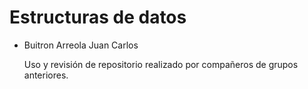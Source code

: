 # Estructuras de datos
* Buitron Arreola Juan Carlos

  Uso y revisión de repositorio realizado por compañeros de grupos anteriores.
